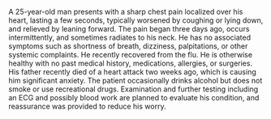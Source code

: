 A 25-year-old man presents with a sharp chest pain localized over his heart, lasting a few seconds, typically worsened by coughing or lying down, and relieved by leaning forward. The pain began three days ago, occurs intermittently, and sometimes radiates to his neck. He has no associated symptoms such as shortness of breath, dizziness, palpitations, or other systemic complaints. He recently recovered from the flu. He is otherwise healthy with no past medical history, medications, allergies, or surgeries. His father recently died of a heart attack two weeks ago, which is causing him significant anxiety. The patient occasionally drinks alcohol but does not smoke or use recreational drugs. Examination and further testing including an ECG and possibly blood work are planned to evaluate his condition, and reassurance was provided to reduce his worry.